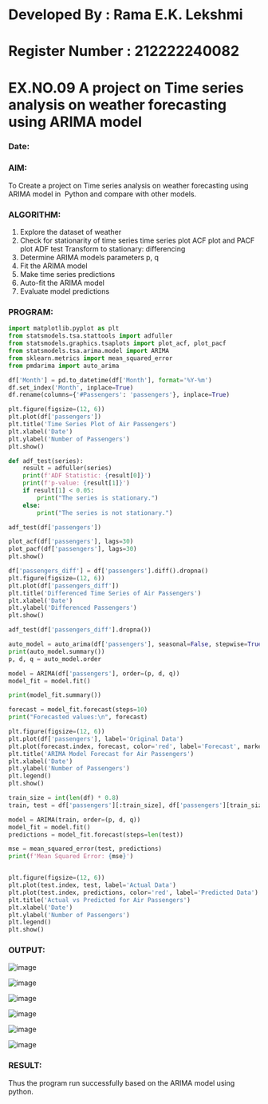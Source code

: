 # Developed By : Rama E.K. Lekshmi
# Register Number : 212222240082

# EX.NO.09        A project on Time series analysis on weather forecasting using ARIMA model 
### Date: 

### AIM:
To Create a project on Time series analysis on weather forecasting using ARIMA model in  Python and compare with other models.
### ALGORITHM:
1. Explore the dataset of weather 
2. Check for stationarity of time series time series plot
   ACF plot and PACF plot
   ADF test
   Transform to stationary: differencing
3. Determine ARIMA models parameters p, q
4. Fit the ARIMA model
5. Make time series predictions
6. Auto-fit the ARIMA model
7. Evaluate model predictions
### PROGRAM:
```py
import matplotlib.pyplot as plt
from statsmodels.tsa.stattools import adfuller
from statsmodels.graphics.tsaplots import plot_acf, plot_pacf
from statsmodels.tsa.arima.model import ARIMA
from sklearn.metrics import mean_squared_error
from pmdarima import auto_arima

df['Month'] = pd.to_datetime(df['Month'], format='%Y-%m')
df.set_index('Month', inplace=True)
df.rename(columns={'#Passengers': 'passengers'}, inplace=True)

plt.figure(figsize=(12, 6))
plt.plot(df['passengers'])
plt.title('Time Series Plot of Air Passengers')
plt.xlabel('Date')
plt.ylabel('Number of Passengers')
plt.show()

def adf_test(series):
    result = adfuller(series)
    print(f'ADF Statistic: {result[0]}')
    print(f'p-value: {result[1]}')
    if result[1] < 0.05:
        print("The series is stationary.")
    else:
        print("The series is not stationary.")

adf_test(df['passengers'])

plot_acf(df['passengers'], lags=30)
plot_pacf(df['passengers'], lags=30)
plt.show()

df['passengers_diff'] = df['passengers'].diff().dropna()
plt.figure(figsize=(12, 6))
plt.plot(df['passengers_diff'])
plt.title('Differenced Time Series of Air Passengers')
plt.xlabel('Date')
plt.ylabel('Differenced Passengers')
plt.show()

adf_test(df['passengers_diff'].dropna())

auto_model = auto_arima(df['passengers'], seasonal=False, stepwise=True, trace=True)
print(auto_model.summary())
p, d, q = auto_model.order

model = ARIMA(df['passengers'], order=(p, d, q))
model_fit = model.fit()

print(model_fit.summary())

forecast = model_fit.forecast(steps=10)
print("Forecasted values:\n", forecast)

plt.figure(figsize=(12, 6))
plt.plot(df['passengers'], label='Original Data')
plt.plot(forecast.index, forecast, color='red', label='Forecast', marker='o')
plt.title('ARIMA Model Forecast for Air Passengers')
plt.xlabel('Date')
plt.ylabel('Number of Passengers')
plt.legend()
plt.show()

train_size = int(len(df) * 0.8)
train, test = df['passengers'][:train_size], df['passengers'][train_size:]

model = ARIMA(train, order=(p, d, q))
model_fit = model.fit()
predictions = model_fit.forecast(steps=len(test))

mse = mean_squared_error(test, predictions)
print(f'Mean Squared Error: {mse}')


plt.figure(figsize=(12, 6))
plt.plot(test.index, test, label='Actual Data')
plt.plot(test.index, predictions, color='red', label='Predicted Data')
plt.title('Actual vs Predicted for Air Passengers')
plt.xlabel('Date')
plt.ylabel('Number of Passengers')
plt.legend()
plt.show()

```

### OUTPUT:

![image](https://github.com/user-attachments/assets/e5f241d9-7c59-414a-b1a0-ac9223b7b6e2)

![image](https://github.com/user-attachments/assets/1bb110e7-2f6e-48c7-9eaa-65167ba8ae81)

![image](https://github.com/user-attachments/assets/b44e2810-9d0e-496c-807b-c8077ddfe4b8)

![image](https://github.com/user-attachments/assets/56217eb9-887b-4433-b83f-6fbf8c1a4f73)

![image](https://github.com/user-attachments/assets/f4658261-a42e-4f39-9afd-d93b30151973)

![image](https://github.com/user-attachments/assets/81de1239-8423-4ee1-8e11-db927c3a957c)


### RESULT:
Thus the program run successfully based on the ARIMA model using python.
